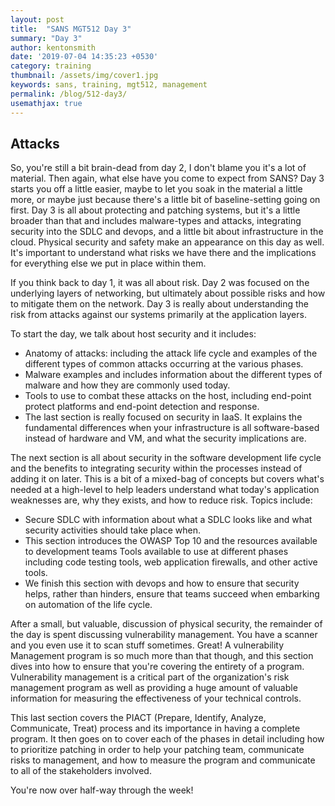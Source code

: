 ```yaml
---
layout: post
title:  "SANS MGT512 Day 3"
summary: "Day 3"
author: kentonsmith
date: '2019-07-04 14:35:23 +0530'
category: training
thumbnail: /assets/img/cover1.jpg
keywords: sans, training, mgt512, management
permalink: /blog/512-day3/
usemathjax: true
---
```


## Attacks

So, you're still a bit brain-dead from day 2, I don't blame you it's a lot of material. Then again, what else have you come to expect from SANS? Day 3 starts you off a little easier, maybe to let you soak in the material a little more, or maybe just because there's a little bit of baseline-setting going on first. Day 3 is all about protecting and patching systems, but it's a little broader than that and includes malware-types and attacks, integrating security into the SDLC and devops, and a little bit about infrastructure in the cloud. Physical security and safety make an appearance on this day as well. It's important to understand what risks we have there and the implications for everything else we put in place within them.

If you think back to day 1, it was all about risk. Day 2 was focused on the underlying layers of networking, but ultimately about possible risks and how to mitigate them on the network. Day 3 is really about understanding the risk from attacks against our systems primarily at the application layers.

To start the day, we talk about host security and it includes:

- Anatomy of attacks: including the attack life cycle and examples of the different types of common attacks occurring at the various phases.
- Malware examples and includes information about the different types of malware and how they are commonly used today.
- Tools to use to combat these attacks on the host, including end-point protect platforms and end-point detection and response.
- The last section is really focused on security in IaaS. It explains the fundamental differences when your infrastructure is all software-based instead of hardware and VM, and what the security implications are.<br>

The next section is all about security in the software development life cycle and the benefits to integrating security within the processes instead of adding it on later. This is a bit of a mixed-bag of concepts but covers what's needed at a high-level to help leaders understand what today's application weaknesses are, why they exists, and how to reduce risk. Topics include:

- Secure SDLC with information about what a SDLC looks like and what security activities should take place when.
- This section introduces the OWASP Top 10 and the resources available to development teams
Tools available to use at different phases including code testing tools, web application firewalls, and other active tools.
- We finish this section with devops and how to ensure that security helps, rather than hinders, ensure that teams succeed when embarking on automation of the life cycle.

After a small, but valuable, discussion of physical security, the remainder of the day is spent discussing vulnerability management. You have a scanner and you even use it to scan stuff sometimes. Great! A vulnerability Management program is so much more than that though, and this section dives into how to ensure that you're covering the entirety of a program. Vulnerability management is a critical part of the organization's risk management program as well as providing a huge amount of valuable information for measuring the effectiveness of your technical controls.

This last section covers the PIACT (Prepare, Identify, Analyze, Communicate, Treat) process and its importance in having a complete program. It then goes on to cover each of the phases in detail including how to prioritize patching in order to help your patching team, communicate risks to management, and how to measure the program and communicate to all of the stakeholders involved.

You're now over half-way through the week!